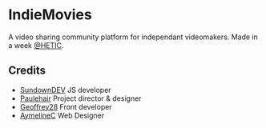 # IndieMovies
A video sharing community platform for independant videomakers. Made in a week <a href="https://github.com/hetic">@HETIC</a>.

## Credits
* <a href="https://github.com/SundownDEV">SundownDEV</a> JS developer
* <a href="https://github.com/Paulehair">Paulehair</a> Project director & designer
* <a href="https://github.com/Geoffrey28">Geoffrey28</a> Front developer
* <a href="https://github.com/AymelineC">AymelineC</a> Web Designer
